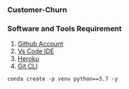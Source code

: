 ### Customer-Churn

### Software and Tools Requirement 
1. [Github Account](https//:github.com)
2. [Vs Code IDE](https://code.visualstudio.com/)
3. [Heroku](https://heroku.com)
4. [Git CLI](https://git-scm.com/book/en/v2/Getting-Started-The-Command-Line)

`conda create -p venv python==3.7 -y`
